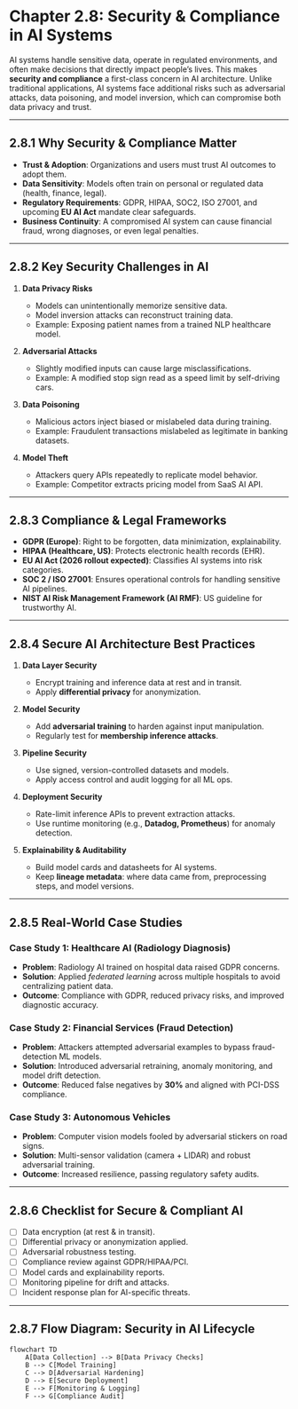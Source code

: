 # Chapter 2.8: Security & Compliance in AI Systems

AI systems handle sensitive data, operate in regulated environments, and often make decisions that directly impact people’s lives. This makes **security and compliance** a first-class concern in AI architecture. Unlike traditional applications, AI systems face additional risks such as adversarial attacks, data poisoning, and model inversion, which can compromise both data privacy and trust.

---

## 2.8.1 Why Security & Compliance Matter

- **Trust & Adoption**: Organizations and users must trust AI outcomes to adopt them.
- **Data Sensitivity**: Models often train on personal or regulated data (health, finance, legal).
- **Regulatory Requirements**: GDPR, HIPAA, SOC2, ISO 27001, and upcoming **EU AI Act** mandate clear safeguards.
- **Business Continuity**: A compromised AI system can cause financial fraud, wrong diagnoses, or even legal penalties.

---

## 2.8.2 Key Security Challenges in AI

1. **Data Privacy Risks**

   - Models can unintentionally memorize sensitive data.
   - Model inversion attacks can reconstruct training data.
   - Example: Exposing patient names from a trained NLP healthcare model.

2. **Adversarial Attacks**

   - Slightly modified inputs can cause large misclassifications.
   - Example: A modified stop sign read as a speed limit by self-driving cars.

3. **Data Poisoning**

   - Malicious actors inject biased or mislabeled data during training.
   - Example: Fraudulent transactions mislabeled as legitimate in banking datasets.

4. **Model Theft**
   - Attackers query APIs repeatedly to replicate model behavior.
   - Example: Competitor extracts pricing model from SaaS AI API.

---

## 2.8.3 Compliance & Legal Frameworks

- **GDPR (Europe)**: Right to be forgotten, data minimization, explainability.
- **HIPAA (Healthcare, US)**: Protects electronic health records (EHR).
- **EU AI Act (2026 rollout expected)**: Classifies AI systems into risk categories.
- **SOC 2 / ISO 27001**: Ensures operational controls for handling sensitive AI pipelines.
- **NIST AI Risk Management Framework (AI RMF)**: US guideline for trustworthy AI.

---

## 2.8.4 Secure AI Architecture Best Practices

1. **Data Layer Security**

   - Encrypt training and inference data at rest and in transit.
   - Apply **differential privacy** for anonymization.

2. **Model Security**

   - Add **adversarial training** to harden against input manipulation.
   - Regularly test for **membership inference attacks**.

3. **Pipeline Security**

   - Use signed, version-controlled datasets and models.
   - Apply access control and audit logging for all ML ops.

4. **Deployment Security**

   - Rate-limit inference APIs to prevent extraction attacks.
   - Use runtime monitoring (e.g., **Datadog, Prometheus**) for anomaly detection.

5. **Explainability & Auditability**
   - Build model cards and datasheets for AI systems.
   - Keep **lineage metadata**: where data came from, preprocessing steps, and model versions.

---

## 2.8.5 Real-World Case Studies

### Case Study 1: Healthcare AI (Radiology Diagnosis)

- **Problem**: Radiology AI trained on hospital data raised GDPR concerns.
- **Solution**: Applied _federated learning_ across multiple hospitals to avoid centralizing patient data.
- **Outcome**: Compliance with GDPR, reduced privacy risks, and improved diagnostic accuracy.

### Case Study 2: Financial Services (Fraud Detection)

- **Problem**: Attackers attempted adversarial examples to bypass fraud-detection ML models.
- **Solution**: Introduced adversarial retraining, anomaly monitoring, and model drift detection.
- **Outcome**: Reduced false negatives by **30%** and aligned with PCI-DSS compliance.

### Case Study 3: Autonomous Vehicles

- **Problem**: Computer vision models fooled by adversarial stickers on road signs.
- **Solution**: Multi-sensor validation (camera + LIDAR) and robust adversarial training.
- **Outcome**: Increased resilience, passing regulatory safety audits.

---

## 2.8.6 Checklist for Secure & Compliant AI

- [ ] Data encryption (at rest & in transit).
- [ ] Differential privacy or anonymization applied.
- [ ] Adversarial robustness testing.
- [ ] Compliance review against GDPR/HIPAA/PCI.
- [ ] Model cards and explainability reports.
- [ ] Monitoring pipeline for drift and attacks.
- [ ] Incident response plan for AI-specific threats.

---

## 2.8.7 Flow Diagram: Security in AI Lifecycle

```mermaid
flowchart TD
    A[Data Collection] --> B[Data Privacy Checks]
    B --> C[Model Training]
    C --> D[Adversarial Hardening]
    D --> E[Secure Deployment]
    E --> F[Monitoring & Logging]
    F --> G[Compliance Audit]
```
